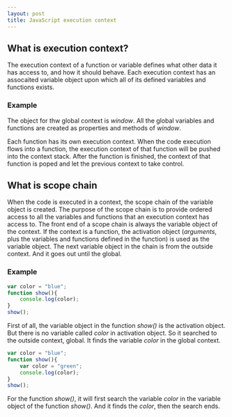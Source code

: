 ```yaml
---
layout: post
title: JavaScript execution context
---
```


## What is execution context? ##

The execution context of a function or variable defines what other data it has access to, and how it should behave. Each execution context has an assocaited variable object upon which all of its defined variables and functions exists.

### Example ###
The object for thw global context is _window_. All the global variables and functions are created as properties and methods of _window_.

Each function has its own execution context. When the code execution flows into a function, the execution context of that function will be pushed into the context stack. After the function is finished, the context of that function is poped and let the previous context to take control.

## What is scope chain ##
When the code is executed in a context, the scope chain of the variable object is created. The purpose of the scope chain is to provide ordered access to all the variables and functions that an execution context has access to. The front end of a scope chain is always the variable object of the context. If the context is a function, the activation object (_arguments_, plus the variables and functions defined in the function) is used as the variable object. The next variable object in the chain is from the outside context. And it goes out until the global.

### Example ###

```javascript
var color = "blue";
function show(){
    console.log(color);
}
show();
```

First of all, the variable object in the function _show()_ is the activation object. But there is no variable called _color_ in activation object. So it searched to the outside context, global. It finds the variable _color_ in the global context.

```javascript
var color = "blue";
function show(){
    var color = "green";
    console.log(color);
}
show();
```

For the function _show()_, it will first search the variable _color_ in the variable object of the function _show()_. And it finds the _color_, then the search ends.


